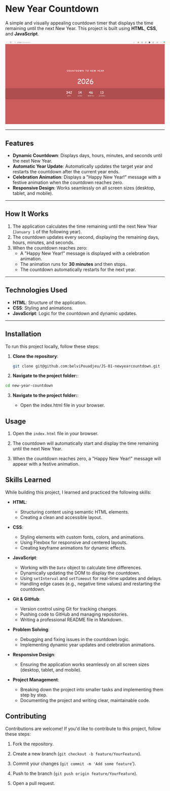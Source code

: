 # New Year Countdown

A simple and visually appealing countdown timer that displays the time remaining until the next New Year. This project is built using **HTML**, **CSS**, and **JavaScript**.

![Countdown Screenshot](countdown.png)

---

## Features

- **Dynamic Countdown**: Displays days, hours, minutes, and seconds until the next New Year.
- **Automatic Year Update**: Automatically updates the target year and restarts the countdown after the current year ends.
- **Celebration Animation**: Displays a "Happy New Year!" message with a festive animation when the countdown reaches zero.
- **Responsive Design**: Works seamlessly on all screen sizes (desktop, tablet, and mobile).

---

## How It Works

1. The application calculates the time remaining until the next New Year (`January 1` of the following year).
2. The countdown updates every second, displaying the remaining days, hours, minutes, and seconds.
3. When the countdown reaches zero:
   - A "Happy New Year!" message is displayed with a celebration animation.
   - The animation runs for **30 minutes** and then stops.
   - The countdown automatically restarts for the next year.

---

## Technologies Used

- **HTML**: Structure of the application.
- **CSS**: Styling and animations.
- **JavaScript**: Logic for the countdown and dynamic updates.

---

## Installation

To run this project locally, follow these steps:

1. **Clone the repository**:
   ```bash
   git clone git@github.com:belviPouadjeu/JS-01-newyearcountdown.git
   ```

2. **Navigate to the project folder:**:
```bash
cd new-year-countdown
```

3. **Navigate to the project folder:**:

    - Open the index.html file in your browser.


## Usage
1. Open the `index.html` file in your browser.

2. The countdown will automatically start and display the time remaining until the next New Year.

3. When the countdown reaches zero, a "Happy New Year!" message will appear with a festive animation.

## Skills Learned

While building this project, I learned and practiced the following skills:

- **HTML**:
  - Structuring content using semantic HTML elements.
  - Creating a clean and accessible layout.

- **CSS**:
  - Styling elements with custom fonts, colors, and animations.
  - Using Flexbox for responsive and centered layouts.
  - Creating keyframe animations for dynamic effects.

- **JavaScript**:
  - Working with the `Date` object to calculate time differences.
  - Dynamically updating the DOM to display the countdown.
  - Using `setInterval` and `setTimeout` for real-time updates and delays.
  - Handling edge cases (e.g., negative time values) and restarting the countdown.

- **Git & GitHub**:
  - Version control using Git for tracking changes.
  - Pushing code to GitHub and managing repositories.
  - Writing a professional README file in Markdown.

- **Problem Solving**:
  - Debugging and fixing issues in the countdown logic.
  - Implementing dynamic year updates and celebration animations.

- **Responsive Design**:
  - Ensuring the application works seamlessly on all screen sizes (desktop, tablet, and mobile).

- **Project Management**:
  - Breaking down the project into smaller tasks and implementing them step by step.
  - Documenting the project and writing clear, maintainable code.

## Contributing
Contributions are welcome! If you'd like to contribute to this project, follow these steps:

1. Fork the repository.

2. Create a new branch (`git checkout -b feature/YourFeature`).

3. Commit your changes (`git commit -m 'Add some feature`').

4. Push to the branch (`git push origin feature/YourFeature`).

5. Open a pull request.


